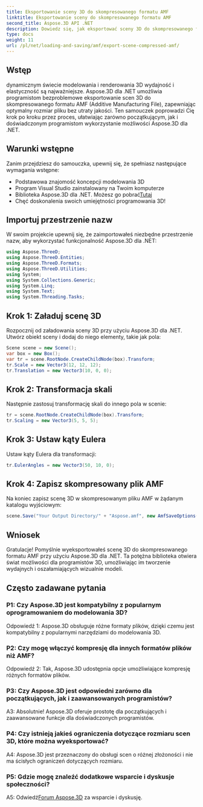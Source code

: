 ```yaml
---
title: Eksportowanie sceny 3D do skompresowanego formatu AMF
linktitle: Eksportowanie sceny do skompresowanego formatu AMF
second_title: Aspose.3D API .NET
description: Dowiedz się, jak eksportować sceny 3D do skompresowanego formatu AMF przy użyciu Aspose.3D dla .NET. Zwiększ swoje umiejętności programistyczne dzięki temu przewodnikowi krok po kroku.
type: docs
weight: 11
url: /pl/net/loading-and-saving/amf/export-scene-compressed-amf/
---
```

## Wstęp

dynamicznym świecie modelowania i renderowania 3D wydajność i elastyczność są najważniejsze. Aspose.3D dla .NET umożliwia programistom bezproblemowe eksportowanie scen 3D do skompresowanego formatu AMF (Additive Manufacturing File), zapewniając optymalny rozmiar pliku bez utraty jakości. Ten samouczek poprowadzi Cię krok po kroku przez proces, ułatwiając zarówno początkującym, jak i doświadczonym programistom wykorzystanie możliwości Aspose.3D dla .NET.

## Warunki wstępne

Zanim przejdziesz do samouczka, upewnij się, że spełniasz następujące wymagania wstępne:

- Podstawowa znajomość koncepcji modelowania 3D
- Program Visual Studio zainstalowany na Twoim komputerze
-  Biblioteka Aspose.3D dla .NET. Możesz go pobrać[Tutaj](https://releases.aspose.com/3d/net/)
- Chęć doskonalenia swoich umiejętności programowania 3D!

## Importuj przestrzenie nazw

W swoim projekcie upewnij się, że zaimportowałeś niezbędne przestrzenie nazw, aby wykorzystać funkcjonalność Aspose.3D dla .NET:

```csharp
using Aspose.ThreeD;
using Aspose.ThreeD.Entities;
using Aspose.ThreeD.Formats;
using Aspose.ThreeD.Utilities;
using System;
using System.Collections.Generic;
using System.Linq;
using System.Text;
using System.Threading.Tasks;
```

## Krok 1: Załaduj scenę 3D

Rozpocznij od załadowania sceny 3D przy użyciu Aspose.3D dla .NET. Utwórz obiekt sceny i dodaj do niego elementy, takie jak pola:

```csharp
Scene scene = new Scene();
var box = new Box();
var tr = scene.RootNode.CreateChildNode(box).Transform;
tr.Scale = new Vector3(12, 12, 12);
tr.Translation = new Vector3(10, 0, 0);
```

## Krok 2: Transformacja skali

Następnie zastosuj transformację skali do innego pola w scenie:

```csharp
tr = scene.RootNode.CreateChildNode(box).Transform;
tr.Scaling = new Vector3(5, 5, 5);
```

## Krok 3: Ustaw kąty Eulera

Ustaw kąty Eulera dla transformacji:

```csharp
tr.EulerAngles = new Vector3(50, 10, 0);
```

## Krok 4: Zapisz skompresowany plik AMF

Na koniec zapisz scenę 3D w skompresowanym pliku AMF w żądanym katalogu wyjściowym:

```csharp
scene.Save("Your Output Directory/" + "Aspose.amf", new AmfSaveOptions() { EnableCompression = false });
```

## Wniosek

Gratulacje! Pomyślnie wyeksportowałeś scenę 3D do skompresowanego formatu AMF przy użyciu Aspose.3D dla .NET. Ta potężna biblioteka otwiera świat możliwości dla programistów 3D, umożliwiając im tworzenie wydajnych i oszałamiających wizualnie modeli.

## Często zadawane pytania

### P1: Czy Aspose.3D jest kompatybilny z popularnym oprogramowaniem do modelowania 3D?

Odpowiedź 1: Aspose.3D obsługuje różne formaty plików, dzięki czemu jest kompatybilny z popularnymi narzędziami do modelowania 3D.

### P2: Czy mogę włączyć kompresję dla innych formatów plików niż AMF?

Odpowiedź 2: Tak, Aspose.3D udostępnia opcje umożliwiające kompresję różnych formatów plików.

### P3: Czy Aspose.3D jest odpowiedni zarówno dla początkujących, jak i zaawansowanych programistów?

A3: Absolutnie! Aspose.3D oferuje prostotę dla początkujących i zaawansowane funkcje dla doświadczonych programistów.

### P4: Czy istnieją jakieś ograniczenia dotyczące rozmiaru scen 3D, które można wyeksportować?

A4: Aspose.3D jest przeznaczony do obsługi scen o różnej złożoności i nie ma ścisłych ograniczeń dotyczących rozmiaru.

### P5: Gdzie mogę znaleźć dodatkowe wsparcie i dyskusje społeczności?

 A5: Odwiedź[Forum Aspose.3D](https://forum.aspose.com/c/3d/18) za wsparcie i dyskusję.
